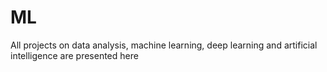 # ML
All projects on data analysis, machine learning, deep learning and artificial intelligence are presented here

